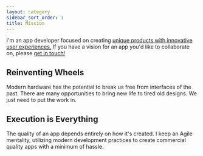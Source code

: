 ```yaml
---
layout: category
sidebar_sort_order: 1
title: Mission
---
```


I'm an app developer focused on creating [unique products with innovative user experiences.](projects.html) If you have a vision for an app you'd like to collaborate on, please [get in touch!](contact.html)

## Reinventing Wheels

Modern hardware has the potential to break us free from interfaces of the past. There are many opportunities to bring new life to tired old designs. We just need to put the work in.

## Execution is Everything

The quality of an app depends entirely on how it's created. I keep an Agile mentality, utilizing modern development practices to create commercial quality apps with a minimum of hassle.